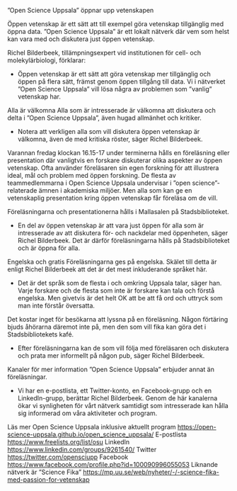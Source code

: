 ”Open Science Uppsala” öppnar upp vetenskapen

Öppen vetenskap är ett sätt att till exempel göra vetenskap tillgänglig med öppna data. ”Open Science Uppsala” är ett lokalt nätverk där vem som helst kan vara med och diskutera just öppen vetenskap.
 
Richel Bilderbeek, tillämpningsexpert vid institutionen för cell- och molekylärbiologi, förklarar:
 
- Öppen vetenskap är ett sätt att göra vetenskap mer tillgänglig och öppen på flera sätt, främst genom öppen tillgång till data. Vi i nätverket ”Open Science Uppsala” vill lösa några av problemen som ”vanlig” vetenskap har.
 
Alla är välkomna
Alla som är intresserade är välkomna att diskutera och delta i ”Open Science Uppsala”, även hugad allmänhet och kritiker.
 
- Notera att verkligen alla som vill diskutera öppen vetenskap är välkomna, även de med kritiska röster, säger Richel Bilderbeek.
 
Varannan fredag klockan 16.15-17 under terminerna hålls en föreläsning eller presentation där vanligtvis en forskare diskuterar olika aspekter av öppen vetenskap. Ofta använder föreläsaren sin egen forskning för att illustrera ideal, mål och problem med öppen forskning. De flesta av teammedlemmarna i Open Science Uppsala undervisar i ”open science”-relaterade ämnen i akademiska miljöer. Men alla som kan ge en vetenskaplig presentation kring öppen vetenskap får föreläsa om de vill.
 
Föreläsningarna och presentationerna hålls i Mallasalen på Stadsbiblioteket.
 
- En del av öppen vetenskap är att vara just öppen för alla som är intresserade av att diskutera för- och nackdelar med öppenheten, säger Richel Bilderbeek. Det är därför föreläsningarna hålls på Stadsbiblioteket och är öppna för alla.
 
Engelska och gratis
Föreläsningarna ges på engelska. Skälet till detta är enligt Richel Bilderbeek att det är det mest inkluderande språket här.
 
- Det är det språk som de flesta i och omkring Uppsala talar, säger han. Varje forskare och de flesta som inte är forskare kan tala och förstå engelska. Men givetvis är det helt OK att be att få ord och uttryck som man inte förstår översatta.
 
Det kostar inget för besökarna att lyssna på en föreläsning. Någon förtäring bjuds åhörarna däremot inte på, men den som vill fika kan göra det i Stadsbibliotekets kafé.
 
- Efter föreläsningarna kan de som vill följa med föreläsaren och diskutera och prata mer informellt på någon pub, säger Richel Bilderbeek. 
 
Kanaler för mer information
”Open Science Uppsala” erbjuder annat än föreläsningar.
- Vi har en e-postlista, ett Twitter-konto, en Facebook-grupp och en LinkedIn-grupp, berättar Richel Bilderbeek. Genom de här kanalerna ökar vi synligheten för vårt nätverk samtidigt som intresserade kan hålla sig informerad om våra aktiviteter och program.
 
Läs mer
Open Science Uppsala inklusive aktuellt program https://open-science-uppsala.github.io/open_science_uppsala/
E-postlista https://www.freelists.org/list/osu
LinkedIn https://www.linkedin.com/groups/9261540/
Twitter https://twitter.com/opensciupp
Facebook https://www.facebook.com/profile.php?id=100090996055053
Liknande nätverk är ”Science Fika” https://mp.uu.se/web/nyheter/-/-science-fika-med-passion-for-vetenskap
 